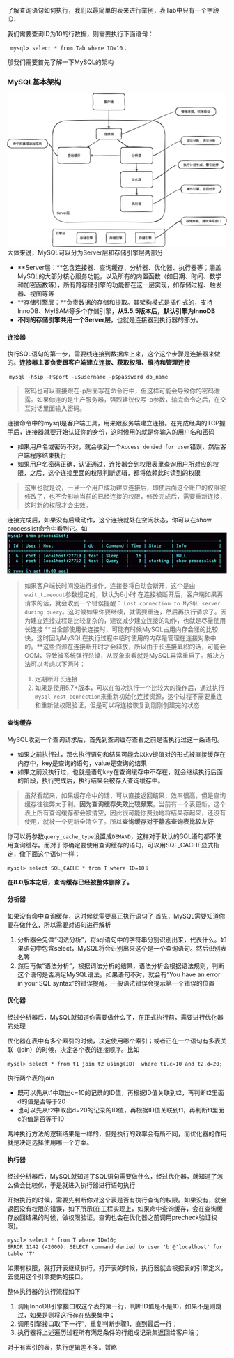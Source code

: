 了解查询语句如何执行，我们以最简单的表来进行举例，表Tab中只有一个字段ID，

我们需要查询ID为10的行数据，则需要执行下面语句：

` mysql> select * from Tab where ID=10；`

那我们需要首先了解一下MySQL的架构

### MySQL基本架构

![](img/MySQL基本架构.png)
大体来说，MySQL可以分为Server层和存储引擎层两部分

- **Server层：**包含连接器、查询缓存、分析器、优化器、执行器等；涵盖MySQL的大部分核心服务功能，以及所有的内置函数（如日期、时间、数学和加密函数等），所有跨存储引擎的功能都在这一层实现，如存储过程、触发器、视图等等
- **存储引擎层：**负责数据的存储和提取。其架构模式是插件式的，支持InnoDB、MyISAM等多个存储引擎，**从5.5.5版本后，默认引擎为InnoDB**
- **不同的存储引擎共用一个Server层**，也就是连接器到执行器的部分。
#### 连接器

执行SQL语句的第一步，需要线连接到数据库上来，这个这个步骤是连接器来做的。**连接器主要负责跟客户端建立连接、获取权限、维持和管理连接**

​		`mysql -h$ip -P$port -u$username -p$password db_name`

> 密码也可以直接跟在-p后面写在命令行中，但这样可能会导致你的密码泄露。如果你连的是生产服务器，强烈建议仅写-p参数，输完命令之后，在交互对话里面输入密码。

连接命令中的mysql是客户端工具，用来跟服务端建立连接。在完成经典的TCP握手后，连接器就要开始认证你的身份，这时候用的就是你输入的用户名和密码

- 如果用户名或密码不对，就会收到一个`Access denied for user`错误，然后客户端程序结束执行
- 如果用户名密码正确，认证通过，连接器会到权限表里查询用户所对应的权限，之后，这个连接里面的权限判断逻辑，都将依赖此时读到的权限
> 这里也就是说，一旦一个用户成功建立连接后，即使后面这个账户的权限被修改了，也不会影响当前的已经连接的权限，修改完成后，需要重新连接，这时新的权限才会生效。

连接完成后，如果没有后续动作，这个连接就处在空闲状态，你可以在show processlist命令中看到它。如![](img/1616138639017-0187c841-58ab-4ba2-a5e8-d7debe4a5833.png)
> 如果客户端长时间没进行操作，连接器将自动会断开，这个是由`wait_timeoout`参数规定的，默认为8小时
> 在连接被断开后，客户端如果再请求的话，就会收到一个错误提醒： `Lost connection to MySQL server during query`。这时候如果你要继续，就需要重连，然后再执行请求了。因为建立连接过程是比较复杂的，建议减少建立连接的动作，也就是尽量使用长连接
> **当全部使用长连接时，可能有时候MySQL占用内存会涨的比较快，这时因为MySQL在执行过程中临时使用的内存是管理在连接对象中的。**这些资源在连接断开时才会释放，所以由于长连接累积的话，可能会OOM，导致被系统强行杀掉，从现象来看就是MySQL异常重启了。解决方法可以考虑以下两种：
>
> 1. 定期断开长连接
> 2. 如果是使用5.7+版本，可以在每次执行一个比较大的操作后，通过执行`mysql_rest_connection`来重新初始化连接资源，这个过程不需要重连和重新做权限验证，但是可以将连接恢复到刚刚创建完的状态



#### 查询缓存

MySQL收到一个查询请求后，首先到查询缓存查看之前是否执行过这一条语句。

- 如果之前执行过，那么执行语句和结果可能会以kv键值对的形式被直接缓存在内存中，key是查询的语句，value是查询的结果
- 如果之前没执行过，也就是语句key在查询缓存中不存在，就会继续执行后面的阶段，执行完成后，执行结果会被存入查询缓存中。

> 虽然看起来，如果缓存命中的话，可以直接返回结果，效率很高，但是查询缓存往往弊大于利。**因为查询缓存失效比较频繁**，当前有一个表更新，这个表上所有查询缓存都会被清空，因此很可能你费劲地将结果存起来，还没有使用，就被一个更新全清空了。所以**查询缓存对于静态查询表比较友好**

你可以将参数`query_cache_type`设置成`DEMAND`，这样对于默认的SQL语句都不使用查询缓存。而对于你确定要使用查询缓存的语句，可以用SQL_CACHE显式指定，像下面这个语句一样：

`mysql> select SQL_CACHE * from T where ID=10；`

**在8.0版本之后，查询缓存已经被整体删除了。**

#### 分析器
如果没有命中查询缓存，这时候就需要真正执行语句了
首先，MySQL需要知道你要在做什么，所以需要对语句进行解析

1. 分析器会先做“词法分析”，将sql语句中的字符串分别识别出来，代表什么。如果语句中包含select，MySQL将会识别出来这个是一个查询语句。然后识别表名等
1. 然后再做“语法分析”，根据词法分析的结果，语法分析会根据语法规则，判断这个语句是否满足MySQL语法。如果语句不对，就会有“You have an error in your SQL syntax”的错误提醒。一般语法错误会提示第一个错误的位置
#### 优化器
经过分析器后，MySQL就知道你需要做什么了，在正式执行前，需要进行优化器的处理

优化器在表中有多个索引的时候，决定使用哪个索引；或者正在一个语句有多表关联（join）的时候，决定各个表的连接顺序。比如

`mysql> select * from t1 join t2 using(ID)  where t1.c=10 and t2.d=20;`

执行两个表的join

- 既可以先从t1中取出c=10的记录的ID值，再根据ID值关联到t2，再判断t2里面d的值是否等于20
- 也可以先从t2中取出d=20的记录的ID值，再根据ID值关联到t1，再判断t1里面c的值是否等于10

两种执行方法的逻辑结果是一样的，但是执行的效率会有所不同，而优化器的作用就是决定选择使用哪一个方案。


#### 执行器
经过分析器后，MySQL就知道了SQL语句需要做什么，经过优化器，就知道了怎么做会比较优，于是就进入执行器进行语句执行

开始执行的时候，需要先判断你对这个表是否有执行查询的权限。如果没有，就会返回没有权限的错误，如下所示(在工程实现上，如果命中查询缓存，会在查询缓存放回结果的时候，做权限验证。查询也会在优化器之前调用precheck验证权限)。

```
mysql> select * from T where ID=10;
ERROR 1142 (42000): SELECT command denied to user 'b'@'localhost' for table 'T'
```
如果有权限，就打开表继续执行。打开表的时候，执行器就会根据表的引擎定义，去使用这个引擎提供的接口。


整体执行器的执行流程如下

1. 调用InnoDB引擎接口取这个表的第一行，判断ID值是不是10，如果不是则跳过，如果是则将这行存在结果集中；
1. 调用引擎接口取“下一行”，重复判断步骤1，直到最后一行；
1. 执行器将上述遍历过程所有满足条件的行组成记录集返回给客户端；

对于有索引的表，执行逻辑差不多。暂略

